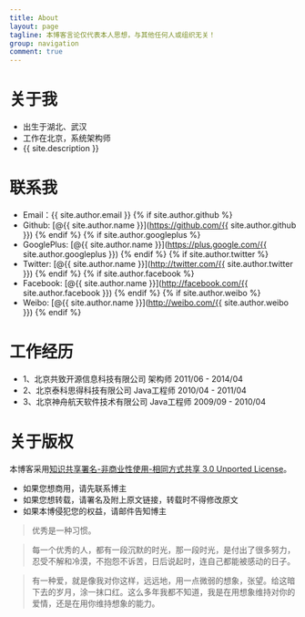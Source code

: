 ```yaml
---
title: About
layout: page
tagline: 本博客言论仅代表本人思想，与其他任何人或组织无关！
group: navigation
comment: true
---
```


# 关于我

- 出生于湖北、武汉
- 工作在北京，系统架构师
- {{ site.description }}

# 联系我

- Email：{{ site.author.email }}
{% if site.author.github %}
- Github: [@{{ site.author.name }}](https://github.com/{{ site.author.github }})
{% endif %}
{% if site.author.googleplus %}
- GooglePlus: [@{{ site.author.name }}](https://plus.google.com/{{ site.author.googleplus }})
{% endif %}
{% if site.author.twitter %}
- Twitter: [@{{ site.author.name }}](http://twitter.com/{{ site.author.twitter }})
{% endif %}
{% if site.author.facebook %}
- Facebook: [@{{ site.author.name }}](http://facebook.com/{{ site.author.facebook }})
{% endif %}
{% if site.author.weibo %}
- Weibo: [@{{ site.author.name }}](http://weibo.com/{{ site.author.weibo }})
{% endif %}

# 工作经历

- 1、北京共致开源信息科技有限公司		架构师		2011/06 - 2014/04
- 2、北京泰科思得科技有限公司		Java工程师	2010/04 - 2011/04
- 3、北京神舟航天软件技术有限公司		Java工程师	2009/09 - 2010/04

# 关于版权

本博客采用<a href="http://www.creativecommons.org/licenses/by-nc-sa/3.0/cn/deed.zh">知识共享署名-非商业性使用-相同方式共享 3.0 Unported License</a>。

* 如果您想商用，请先联系博主
* 如果您想转载，请署名及附上原文链接，转载时不得修改原文
* 如果本博侵犯您的权益，请邮件告知博主


>优秀是一种习惯。 

>每一个优秀的人，都有一段沉默的时光，那一段时光，是付出了很多努力，忍受不解和冷漠，不抱怨不诉苦，日后说起时，连自己都能被感动的日子。
 
>有一种爱，就是像我对你这样，远远地，用一点微弱的想象，张望。给这暗下去的岁月，涂一抹口红。这么多年我都不知道，我是在用想象维持对你的爱情，还是在用你维持想象的能力。 

